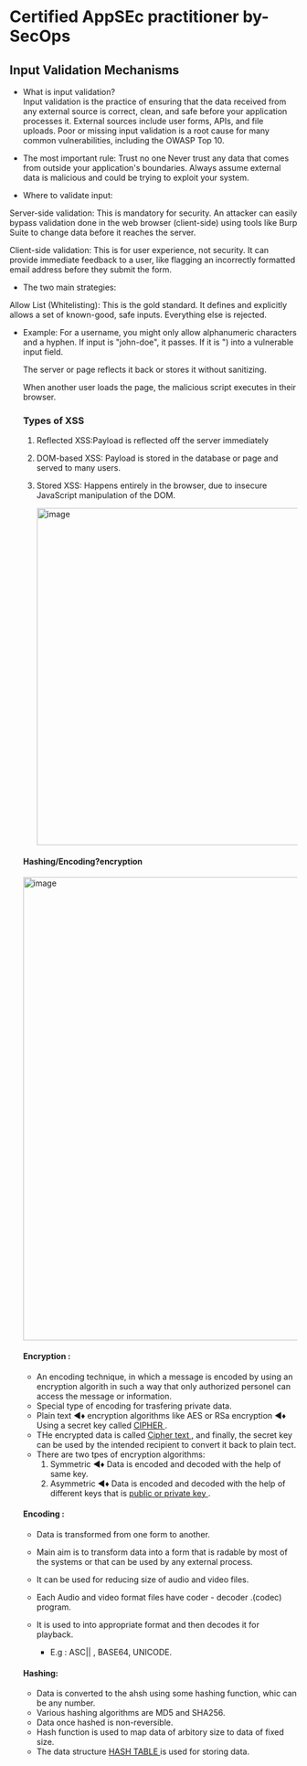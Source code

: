 # Certified AppSEc practitioner by-SecOps

## Input Validation Mechanisms

* What is input validation?   
Input validation is the practice of ensuring that the data received from any external source is correct, clean, and safe before your application processes it. External sources include user forms, APIs, and file uploads. Poor or missing input validation is a root cause for many common vulnerabilities, including the OWASP Top 10.

* The most important rule:   Trust no one
Never trust any data that comes from outside your application's boundaries. Always assume external data is malicious and could be trying to exploit your system. 

* Where to validate input:
  
Server-side validation: This is mandatory for security. An attacker can easily bypass validation done in the web browser (client-side) using tools like Burp Suite to change data before it reaches the server.

Client-side validation: This is for user experience, not security. It can provide immediate feedback to a user, like flagging an incorrectly formatted email address before they submit the form. 

*  The two main strategies:
  
 Allow List (Whitelisting): This is the gold standard. It defines and explicitly allows a set of known-good, safe inputs. Everything else is rejected.
* Example: For a username, you might only allow alphanumeric characters and a hyphen. If input is "john-doe", it passes. If it is "<script>", it is rejected.

> Purpose:

* To reduce the attack surface by allowing only verified or legitimate sources.

* Prevent unauthorized access or execution.

> Advantages:

* High security (default deny).

* Prevents zero-day attacks (if not on allow list, it can’t run).

* Easy to monitor trusted activity.

> Disadvantages:

*  Harder to manage in dynamic environments.

 *Can block legitimate traffic if not updated.


> Purpose:

 * To stop known bad actors or patterns of malicious behavior.

> Advantages:

* Easier to implement and manage.

* Suitable for open systems needing wide access.

> Disadvantages:

* Less secure (default allow).

* Ineffective against new/unknown threats (zero-days).

* Requires constant updates.

- Block List (Blacklisting): This is insecure and unreliable. It tries to block a list of known-bad inputs
  (e.g., rejecting "<script>", "DROP TABLE"). Attackers can often bypass block lists by using different encoding, capitalization, or by finding a new attack string you didn't include. 

> Levels of input validation:

* Syntactic validation: This checks if the data has the correct format and structure. You can use this to check things like:

* Data type: Is the input a number when it's supposed to be?

* Length: Is the input shorter than the maximum length?

* Regular expressions: Does the input for a phone number match the format (XXX) XXX-XXXX?

* Semantic validation: This checks if the data makes logical sense within the context of your application.

* Example: A user's account creation form asks for a start and end date. Semantic validation would check that the end date is not before the start date. 

* Validation for specific attack types: 

1. Preventing injection: To stop attacks like SQL Injection, use parameterized queries or prepared statements. This is the only safe method, as it separates the user's input from the database command.

2. Preventing Cross-Site Scripting (XSS): Before displaying user-supplied input back to a web page, you must encode the output. This turns special characters like < and > into their harmless encoded versions (&lt; and &gt;), so the browser displays them as text instead of executing them as code.

3. Securing file uploads: This is a high-risk area.

4. Check file type: Validate the file's content type, not just its extension, which is easy to spoof.

5. Limit size: Restrict the maximum file size to prevent denial-of-service attacks.

6. Scan for malware: Use an antivirus scanner on uploaded files.

7. Rename files: Rename uploaded files with a randomly generated name (e.g., a UUID) to prevent attackers from predicting and executing their uploaded script.

### Cross-Site Scripting (XSS)
### Definition:

A client-side attack where an attacker injects malicious scripts (usually JavaScript) into web pages viewed by other users.
Goal: Steal cookies, session tokens, or perform actions as the victim.

### How It Works:

Attacker injects malicious code (e.g., <script>alert('Hacked')</script>) into a vulnerable input field.

The server or page reflects it back or stores it without sanitizing.

When another user loads the page, the malicious script executes in their browser.

### Types of XSS
1. Reflected XSS:Payload is reflected off the server immediately
2. DOM-based XSS: Payload is stored in the database or page and served to many users.
3. Stored XSS: Happens entirely in the browser, due to insecure JavaScript manipulation of the DOM.

   <img width="889" height="590" alt="image" src="https://github.com/user-attachments/assets/23ac7060-391c-4398-b6ac-6f1d045d4ca7" />

#### Hashing/Encoding?encryption

<img width="1230" height="811" alt="image" src="https://github.com/user-attachments/assets/99e279f8-2798-4693-b943-d7944ef674ea" />

#### Encryption :

* An encoding technique, in which a message is encoded by using an encryption algorith in such a way that only authorized personel can access the message or information.
* Special type of encoding for trasfering private data.
* Plain text ◄♦ encryption algorithms like AES or RSa encryption ◄♦ Using a secret key called <ins> CIPHER </ins> .
* THe encrypted data is called <ins> Cipher text </ins>, and finally, the secret key can be used by the intended recipient to convert it back to plain tect.
* There are two tpes of encryption algorithms:
  1) Symmetric ◄♦ Data is encoded and decoded with the help of same key.
  2) Asymmetric ◄♦ Data is encoded and decoded with the help of different keys that is <ins> public or private key </ins>.

#### Encoding :

* Data is transformed from one form to another.
* Main aim is to transform data into a form that is radable by most of the systems or that can be used by any external process.
* It can be used for reducing size of audio and video files.
* Each Audio and video format files have coder - decoder .(codec) program.
* It is used to into appropriate format and then decodes it for playback.

  - E.g : ASC|| , BASE64, UNICODE.

#### Hashing:

* Data is converted to the ahsh using some hashing function, whic can be any number.
* Various hashing algorithms are MD5 and SHA256.
* Data once hashed is non-reversible.
* Hash function is used to map data of arbitory size to data of fixed size.
* The data structure <ins> HASH TABLE </ins> is used for storing data.
  
    







